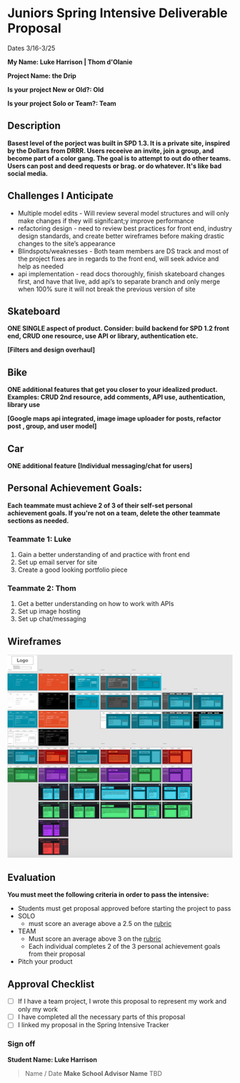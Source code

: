# Juniors Spring Intensive Deliverable Proposal

Dates 3/16-3/25

**My Name: Luke Harrison | Thom d'Olanie**

**Project Name: the Drip**

**Is your project New or Old?: Old**

**Is your project Solo or Team?: Team**

## Description

**Basest level of the porject was built in SPD 1.3. It is a private site, inspired by the Dollars from DRRR. Users receeive an invite, join a group, and become part of a color gang. The goal is to attempt to out do other teams. Users can post and deed requests or brag. or do whatever. It's like bad social media.**

## Challenges I Anticipate

- Multiple model edits - Will review several model structures and will only make changes if they will signifcant;y improve performance
- refactoring design - need to review best practices for front end, industry design standards, and create better wireframes before making drastic changes to the site’s appearance
- Blindspots/weaknesses - Both team members are DS track and most of the project fixes are in regards to the front end, will seek advice and help as needed
- api implementation - read docs thoroughly, finish skateboard changes first, and have that live, add api’s to separate branch and only merge when 100% sure it will not break the previous version of site

## Skateboard

**ONE SINGLE aspect of product. Consider: build backend for SPD 1.2 front end, CRUD one resource, use API or library, authentication etc.**

**[Filters and design overhaul]**

## Bike

**ONE additional features that get you closer to your idealized product. Examples: CRUD 2nd resource, add comments, API use, authentication, library use**

**[Google maps api integrated, image image uploader for posts, refactor post , group, and user model]**

## Car

**ONE additional feature**
**[Individual messaging/chat for users]**

## Personal Achievement Goals:

**Each teammate must achieve 2 of 3 of their self-set personal achievement goals. If you're not on a team, delete the other teammate sections as needed.**

### Teammate 1: Luke

1. Gain a better understanding of and practice with front end
2. Set up email server for site
3. Create a good looking portfolio piece

### Teammate 2: Thom

1. Get a better understanding on how to work with APIs
2. Set up image hosting
3. Set up chat/messaging

## Wireframes

![Original Wireframes](https://github.com/LukazDane/theDrip/blob/master/app/static/assets/orig_wireframes.png "Logo Title Text 1")

## Evaluation

**You must meet the following criteria in order to pass the intensive:**

- Students must get proposal approved before starting the project to pass
- SOLO
  - must score an average above a 2.5 on the [rubric]
- TEAM
  - Must score an average above 3 on the [rubric]
  - Each individual completes 2 of the 3 personal achievement goals from their proposal
- Pitch your product

[rubric]: https://docs.google.com/document/d/1IOQDmohLBEBT-hyr-2vgw1mbZUNsq3fHxVfH0oRmVt0/edit

## Approval Checklist

- [ ] If I have a team project, I wrote this proposal to represent my work and only my work
- [ ] I have completed all the necessary parts of this proposal
- [ ] I linked my proposal in the Spring Intensive Tracker

### Sign off

**Student Name: Luke Harrison**

> Name / Date
> **Make School Advisor Name**
> TBD
